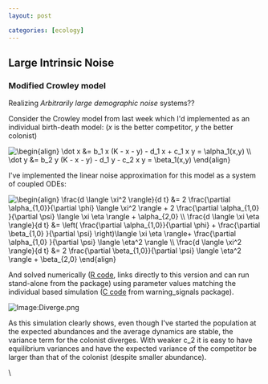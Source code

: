 ```yaml
---
layout: post

categories: [ecology]
---
```






 





Large Intrinsic Noise
---------------------

### Modified Crowley model

Realizing *Arbitrarily large demographic noise* systems??

Consider the Crowley model from last week which I'd implemented as an
individual birth-death model: (*x* is the better competitor, *y* the
better colonist)

![ \\begin{align} \\dot x &= b\_1 x (K - x - y) - d\_1 x + c\_1 x y =
\\alpha\_1(x,y) \\\\ \\dot y &= b\_2 y (K - x - y) - d\_1 y - c\_2 x y =
\\beta\_1(x,y) \\end{align}
](http://openwetware.org/images/math/7/5/b/75bbcc817dc349b3e49eee488c36554e.png)

I've implemented the linear noise approximation for this model as a
system of coupled ODEs:

![ \\begin{align} \\frac{d \\langle \\xi\^2 \\rangle}{d t} &= 2
\\frac{\\partial \\alpha\_{1,0}}{\\partial \\phi} \\langle \\xi\^2
\\rangle + 2 \\frac{\\partial \\alpha\_{1,0} }{\\partial \\psi} \\langle
\\xi \\eta \\rangle + \\alpha\_{2,0} \\\\ \\frac{d \\langle \\xi \\eta
\\rangle}{d t} &= \\left( \\frac{\\partial \\alpha\_{1,0}}{\\partial
\\phi} + \\frac{\\partial \\beta\_{1,0} }{\\partial \\psi}
\\right)\\langle \\xi \\eta \\rangle+ \\frac{\\partial \\alpha\_{1,0}
}{\\partial \\psi} \\langle \\eta\^2 \\rangle \\\\ \\frac{d \\langle
\\xi\^2 \\rangle}{d t} &= 2 \\frac{\\partial \\beta\_{1,0}}{\\partial
\\psi} \\langle \\eta\^2 \\rangle + \\beta\_{2,0} \\end{align}
](http://openwetware.org/images/math/b/a/1/ba156d602601209f3d2db74507362626.png)

And solved numerically ([R
code](http://github.com/cboettig/structured-populations/blob/bd1769fef7af9eecf32a5ec40f886bc2b74dd1b9/R/noise_approx.R "http://github.com/cboettig/structured-populations/blob/bd1769fef7af9eecf32a5ec40f886bc2b74dd1b9/R/noise_approx.R"),
links directly to this version and can run stand-alone from the package)
using parameter values matching the individual based simulation ([C
code](http://github.com/cboettig/warningSignals/commit/ddb5d73d011a2eaa7b894e925ffddec74250e043 "http://github.com/cboettig/warningSignals/commit/ddb5d73d011a2eaa7b894e925ffddec74250e043")
from warning\_signals package).

![Image:Diverge.png](http://openwetware.org/images/7/7b/Diverge.png)

As this simulation clearly shows, even though I've started the
population at the expected abundances and the average dynamics are
stable, the variance term for the colonist diverges. With weaker c\_2 it
is easy to have equilibrium variances and have the expected variance of
the competitor be larger than that of the colonist (despite smaller
abundance).

\

